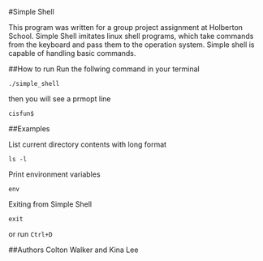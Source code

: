 #Simple Shell

This program was written for a group project assignment at Holberton School. Simple Shell imitates linux shell programs, which take commands from the keyboard and pass them to the operation system. Simple shell is capable of handling basic commands.

##How to run
Run the follwing command in your terminal
```
./simple_shell
```

then you will see a prmopt line
```
cisfun$
```


##Examples

List current directory contents with long format
```
ls -l
```

Print environment variables
```
env
```

Exiting from Simple Shell
```
exit
```

or run `Ctrl+D`

##Authors
Colton Walker and Kina Lee
